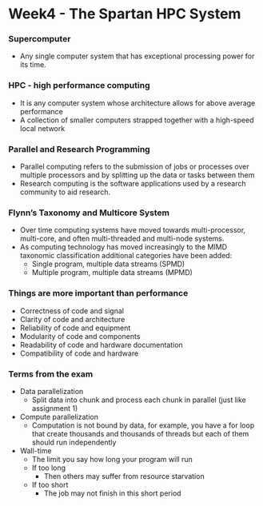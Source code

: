 # Week4 - The Spartan HPC System

### Supercomputer

- Any single computer system that has exceptional processing power for its time.

### HPC - high performance computing

- It is any computer system whose architecture allows for above average performance
- A collection of smaller computers strapped together with a high-speed local network

### Parallel and Research Programming

- Parallel computing refers to the submission of jobs or processes over multiple processors and by splitting up the data or tasks between them
- Research computing is the software applications used by a research community to aid research.

### Flynn’s Taxonomy and Multicore System

- Over time computing systems have moved towards multi-processor, multi-core, and often multi-threaded and multi-node systems.
- As computing technology has moved increasingly to the MIMD taxonomic classification additional categories have been added:
  - Single program, multiple data streams (SPMD)
  - Multiple program, multiple data streams (MPMD)

### Things are more important than performance

- Correctness of code and signal
- Clarity of code and architecture
- Reliability of code and equipment
- Modularity of code and components
- Readability of code and hardware documentation
- Compatibility of code and hardware

### Terms from the exam

- Data parallelization
  - Split data into chunk and process each chunk in parallel (just like assignment 1)
- Compute parallelization
  - Computation is not bound by data, for example, you have a for loop that create thousands and thousands of threads but each of them should run independently
- Wall-time
  - The limit you say how long your program will run
  - If too long
    - Then others may suffer from resource starvation
  - If too short
    - The job may not finish in this short period

